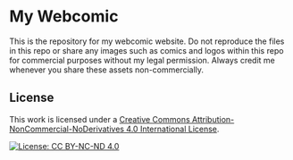 # My Webcomic

This is the repository for my webcomic website. Do not reproduce the files in this repo or share any images such as comics and logos within this repo for commercial purposes without my legal permission. Always credit me whenever you share these assets non-commercially.

## License

This work is licensed under a [Creative Commons Attribution-NonCommercial-NoDerivatives 4.0 International License](https://creativecommons.org/licenses/by-nc-nd/4.0/).

[![License: CC BY-NC-ND 4.0](https://img.shields.io/badge/License-CC%20BY--NC--ND%204.0-lightgrey.svg)](https://creativecommons.org/licenses/by-nc-nd/4.0/)
